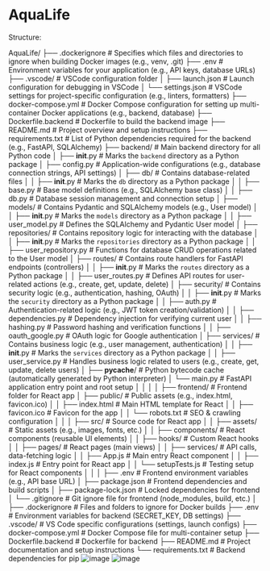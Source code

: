 # AquaLife

Structure:

AquaLife/
├── .dockerignore                   # Specifies which files and directories to ignore when building Docker images (e.g., venv, .git)
├── .env                             # Environment variables for your application (e.g., API keys, database URLs)
├── .vscode/                         # VSCode configuration folder
│   ├── launch.json                  # Launch configuration for debugging in VSCode
│   └── settings.json                # VSCode settings for project-specific configuration (e.g., linters, formatters)
├── docker-compose.yml               # Docker Compose configuration for setting up multi-container Docker applications (e.g., backend, database)
├── Dockerfile.backend               # Dockerfile to build the backend image
├── README.md                        # Project overview and setup instructions
├── requirements.txt                 # List of Python dependencies required for the backend (e.g., FastAPI, SQLAlchemy)
├── backend/                         # Main backend directory for all Python code
│   ├── __init__.py                  # Marks the `backend` directory as a Python package
│   ├── config.py                    # Application-wide configurations (e.g., database connection strings, API settings)
│   ├── db/                          # Contains database-related files
│   │   ├── __init__.py              # Marks the `db` directory as a Python package
│   │   ├── base.py                  # Base model definitions (e.g., SQLAlchemy base class)
│   │   ├── db.py                    # Database session management and connection setup
│   ├── models/                      # Contains Pydantic and SQLAlchemy models (e.g., User model)
│   │   ├── __init__.py              # Marks the `models` directory as a Python package
│   │   ├── user_model.py            # Defines the SQLAlchemy and Pydantic User model
│   ├── repositories/                # Contains repository logic for interacting with the database
│   │   ├── __init__.py              # Marks the `repositories` directory as a Python package
│   │   ├── user_repository.py       # Functions for database CRUD operations related to the User model
│   ├── routes/                      # Contains route handlers for FastAPI endpoints (controllers)
│   │   ├── __init__.py              # Marks the `routes` directory as a Python package
│   │   ├── user_routes.py           # Defines API routes for user-related actions (e.g., create, get, update, delete)
│   ├── security/                    # Contains security logic (e.g., authentication, hashing, OAuth)
│   │   ├── __init__.py              # Marks the `security` directory as a Python package
│   │   ├── auth.py                  # Authentication-related logic (e.g., JWT token creation/validation)
│   │   ├── dependencies.py          # Dependency injection for verifying current user
│   │   ├── hashing.py               # Password hashing and verification functions
│   │   ├── oauth_google.py          # OAuth logic for Google authentication
│   ├── services/                    # Contains business logic (e.g., user management, authentication)
│   │   ├── __init__.py              # Marks the `services` directory as a Python package
│   │   ├── user_service.py          # Handles business logic related to users (e.g., create, get, update, delete users)
│   ├── __pycache__/                 # Python bytecode cache (automatically generated by Python interpreter)
│   └── main.py                      # FastAPI application entry point and root setup
│   │
│   │
├── frontend/                           # Frontend folder for React app
│   ├── public/                         # Public assets (e.g., index.html, favicon.ico)
│   │   ├── index.html                  # Main HTML template for React
│   │   ├── favicon.ico                 # Favicon for the app
│   │   └── robots.txt                  # SEO & crawling configuration
│   │
│   ├── src/                            # Source code for React app
│   │   ├── assets/                     # Static assets (e.g., images, fonts, etc.)
│   │   ├── components/                 # React components (reusable UI elements)
│   │   ├── hooks/                      # Custom React hooks
│   │   ├── pages/                      # React pages (main views)
│   │   ├── services/                   # API calls, data-fetching logic
│   │   ├── App.js                      # Main entry React component
│   │   ├── index.js                    # Entry point for React app
│   │   └── setupTests.js                # Testing setup for React components
│   │
│   ├── .env                            # Frontend environment variables (e.g., API base URL)
│   ├── package.json                    # Frontend dependencies and build scripts
│   ├── package-lock.json               # Locked dependencies for frontend
│   └── .gitignore                      # Git ignore file for frontend (node_modules, build, etc.)
│
├── .dockerignore                       # Files and folders to ignore for Docker builds
├── .env                                # Environment variables for backend (SECRET_KEY, DB settings)
├── .vscode/                            # VS Code specific configurations (settings, launch configs)
├── docker-compose.yml                  # Docker Compose file for multi-container setup
├── Dockerfile.backend                  # Dockerfile for backend
├── README.md                           # Project documentation and setup instructions
└── requirements.txt                    # Backend dependencies for pip
![image](https://github.com/user-attachments/assets/a29c4b98-5159-4ecd-9b01-df276b3bb582)
![image](https://github.com/user-attachments/assets/d46beb0e-48fe-44ce-93b8-a3f76ce04bee)
